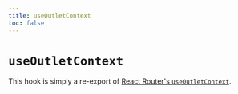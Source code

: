 ```yaml
---
title: useOutletContext
toc: false
---
```


# `useOutletContext`

<docs-info>This hook is simply a re-export of [React Router's `useOutletContext`][rr-useoutletcontext].</docs-info>

[rr-useoutletcontext]: https://reactrouter.com/hooks/use-outlet-context
